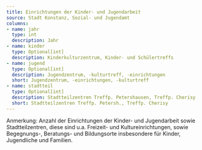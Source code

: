 ```yaml
---
title: Einrichtungen der Kinder- und Jugendarbeit
source: Stadt Konstanz, Sozial- und Jugendamt
columns:
- name: jahr
  type: int
  description: Jahr
- name: kinder
  type: Optional[int]
  description: Kinderkulturzentrum, Kinder- und Schülertreffs
- name: jugend
  type: Optional[int]
  description: Jugendzentrum, -kulturtreff, -einrichtungen
  short: Jugendzentrum, -einrichtungen, -kulturtreff
- name: stadtteil
  type: Optional[int]
  description: Stadtteilzentren Treffp. Petershausen, Treffp. Cherisy
  short: Stadtteilzentren Treffp. Petersh., Treffp. Cherisy
---
```

Anmerkung: Anzahl der Einrichtungen der Kinder- und Jugendarbeit sowie Stadtteilzentren, diese sind u.a. Freizeit- und Kultureinrichtungen, sowie Begegnungs-, Beratungs- und Bildungsorte insbesondere für Kinder, Jugendliche und Familien.
